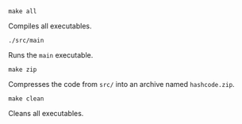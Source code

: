 `make all`

Compiles all executables.

`./src/main`

Runs the `main` executable.

`make zip`

Compresses the code from `src/` into an archive named `hashcode.zip`.

`make clean`

Cleans all executables.
